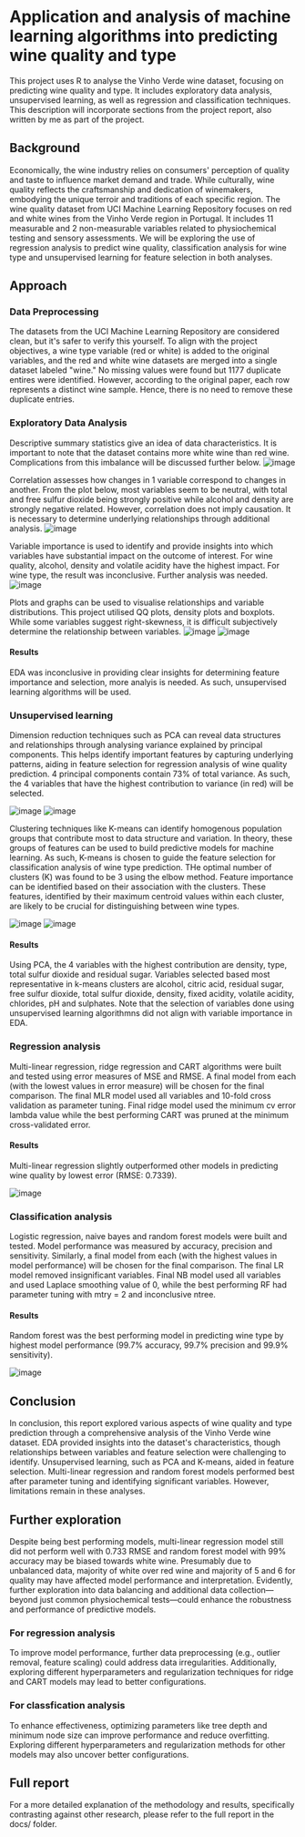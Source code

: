 # Application and analysis of machine learning algorithms into predicting wine quality and type
This project uses R to analyse the Vinho Verde wine dataset, focusing on predicting wine quality and type. It includes exploratory data analysis, unsupervised learning, as well as regression and classification techniques. This description will incorporate sections from the project report, also written by me as part of the project.

## Background
Economically, the wine industry relies on consumers' perception of quality and taste to influence market demand and trade. While culturally, wine quality reflects the craftsmanship and dedication of winemakers, embodying the unique terroir and traditions of each specific region.
The wine quality dataset from UCI Machine Learning Repository focuses on red and white wines from the Vinho Verde region in Portugal. It includes 11 measurable and 2 non-measurable variables related to physiochemical testing and sensory assessments. We will be exploring the use of regression analysis to predict wine quality, classification analysis for wine type and unsupervised learning for feature selection in both analyses.

## Approach
### Data Preprocessing
The datasets from the UCI Machine Learning Repository are considered clean, but it's safer to verify this yourself. To align with the project objectives, a wine type variable (red or white) is added to the original variables, and the red and white wine datasets are merged into a single dataset labeled "wine."
No missing values were found but 1177 duplicate entires were identified. However, according to the original paper, each row represents a distinct wine sample. Hence, there is no need to remove these duplicate entries.

### Exploratory Data Analysis
Descriptive summary statistics give an idea of data characteristics. It is important to note that the dataset contains more white wine than red wine. Complications from this imbalance will be discussed further below.
![image](https://github.com/user-attachments/assets/b9a37a3f-d85f-47ff-991a-2800f2564ebd)

Correlation assesses how changes in 1 variable correspond to changes in another. From the plot below, most variables seem to be neutral, with total and free sulfur dioxide being strongly positive while alcohol and density are strongly negative related. However, correlation does not imply causation. It is necessary to determine underlying relationships through additional analysis.
![image](https://github.com/user-attachments/assets/f557317e-173c-4fc1-901b-2f4a0b0706b1)

Variable importance is used to identify and provide insights into which variables have substantial impact on the outcome of interest. For wine quality, alcohol, density and volatile acidity have the highest impact. For wine type, the result was inconclusive. Further analysis was needed.
![image](https://github.com/user-attachments/assets/c58a11af-28ff-4a77-b556-f9854769d20e)

Plots and graphs can be used to visualise relationships and variable distributions. This project utilised QQ plots, density plots and boxplots. While some variables suggest right-skewness, it is difficult subjectively determine the relationship between variables.
![image](https://github.com/user-attachments/assets/b0cf2cb9-c38e-4692-be1d-b4c9d2708b62) ![image](https://github.com/user-attachments/assets/c414f0be-c685-4206-88a3-ddc70cc4256b)
#### Results
EDA was inconclusive in providing clear insights for determining feature importance and selection, more analyis is needed. As such, unsupervised learning algorithms will be used.

### Unsupervised learning
Dimension reduction techniques such as PCA can reveal data structures and relationships through analysing variance explained by principal components. This helps identify important features by capturing underlying patterns, aiding in feature selection for regression analysis of wine quality prediction. 4 principal components contain 73% of total variance. As such, the 4 variables that have the highest contribution to variance (in red) will be selected.

![image](https://github.com/user-attachments/assets/6e9ffc03-fa07-48e9-a8f4-e9322d30dc94) ![image](https://github.com/user-attachments/assets/17bfe005-fa24-4885-87d9-c811bedff830)

Clustering techniques like K-means can identify homogenous population groups that contribute most to data structure and variation. In theory, these groups of features can be used to build predictive models for machine learning. As such, K-means is chosen to guide the feature selection for classification analysis of wine type prediction. THe optimal number of clusters (K) was found to be 3 using the elbow method. Feature importance can be identified based on their association with the clusters. These features, identified by their maximum centroid values within each cluster, are likely to be crucial for distinguishing between wine types.

![image](https://github.com/user-attachments/assets/ebc1c0c0-b144-4900-9c30-ca93d56c11df) ![image](https://github.com/user-attachments/assets/dbd1bc86-015b-454e-b15c-43d2b872a215)
#### Results
Using PCA, the 4 variables with the highest contribution are density, type, total sulfur dioxide and residual sugar. Variables selected based most representative in k-means clusters are alcohol, citric acid, residual sugar, free sulfur dioxide, total sulfur dioxide, density, fixed acidity, volatile acidity, chlorides, pH and sulphates. Note that the selection of variables done using unsupervised learning algorithmns did not align with variable importance in EDA.

### Regression analysis
Multi-linear regression, ridge regression and CART algorithms were built and tested using error measures of MSE and RMSE. A final model from each (with the lowest values in error measure) will be chosen for the final comparison. 
The final MLR model used all variables and 10-fold cross validation as parameter tuning. Final ridge model used the minimum cv error lambda value while the best performing CART was pruned at the minimum cross-validated error.

#### Results
Multi-linear regression slightly outperformed other models in predicting wine quality by lowest error (RMSE: 0.7339).

![image](https://github.com/user-attachments/assets/7cef35ab-ba42-4bf8-8806-33b7abc1f151)

### Classification analysis
Logistic regression, naive bayes and random forest models were built and tested. Model performance was measured by accuracy, precision and sensitivity. Similarly, a final model from each (with the highest values in model performance) will be chosen for the final comparison.
The final LR model removed insignificant variables. Final NB model used all variables and used Laplace smoothing value of 0, while the best performing RF had parameter tuning with mtry = 2 and inconclusive ntree.

#### Results
Random forest was the best performing model in predicting wine type by highest model performance (99.7% accuracy, 99.7% precision and 99.9% sensitivity). 

![image](https://github.com/user-attachments/assets/d9450321-b8d9-424d-b402-7fb4f42ac326)

## Conclusion
In conclusion, this report explored various aspects of wine quality and type prediction through a comprehensive analysis of the Vinho Verde wine dataset. EDA provided insights into the dataset's characteristics, though relationships between variables and feature selection were challenging to identify. Unsupervised learning, such as PCA and K-means, aided in feature selection. Multi-linear regression and random forest models performed best after parameter tuning and identifying significant variables. However, limitations remain in these analyses.

## Further exploration
Despite being best performing models, multi-linear regression model still did not perform well with 0.733 RMSE and random forest model with 99% accuracy may be biased towards white wine. Presumably due to unbalanced data, majority of white over red wine and majority of 5 and 6 for quality may have affected model performance and interpretation. Evidently, further exploration into data balancing and additional data collection—beyond just common physiochemical tests—could enhance the robustness and performance of predictive models.
### For regression analysis
To improve model performance, further data preprocessing (e.g., outlier removal, feature scaling) could address data irregularities. Additionally, exploring different hyperparameters and regularization techniques for ridge and CART models may lead to better configurations.
### For classfication analysis
To enhance effectiveness, optimizing parameters like tree depth and minimum node size can improve performance and reduce overfitting. Exploring different hyperparameters and regularization methods for other models may also uncover better configurations.

## Full report
For a more detailed explanation of the methodology and results, specifically contrasting against other research, please refer to the full report in the docs/ folder.
